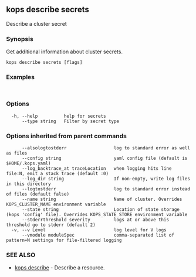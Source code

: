 
<!--- This file is automatically generated by make gen-cli-docs; changes should be made in the go CLI command code (under cmd/kops) -->

## kops describe secrets

Describe a cluster secret

### Synopsis

Get additional information about cluster secrets.

```
kops describe secrets [flags]
```

### Examples

```
  
```

### Options

```
  -h, --help          help for secrets
      --type string   Filter by secret type
```

### Options inherited from parent commands

```
      --alsologtostderr                  log to standard error as well as files
      --config string                    yaml config file (default is $HOME/.kops.yaml)
      --log_backtrace_at traceLocation   when logging hits line file:N, emit a stack trace (default :0)
      --log_dir string                   If non-empty, write log files in this directory
      --logtostderr                      log to standard error instead of files (default false)
      --name string                      Name of cluster. Overrides KOPS_CLUSTER_NAME environment variable
      --state string                     Location of state storage (kops 'config' file). Overrides KOPS_STATE_STORE environment variable
      --stderrthreshold severity         logs at or above this threshold go to stderr (default 2)
  -v, --v Level                          log level for V logs
      --vmodule moduleSpec               comma-separated list of pattern=N settings for file-filtered logging
```

### SEE ALSO

* [kops describe](kops_describe.md)	 - Describe a resource.

